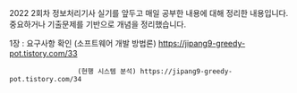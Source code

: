 2022 2회차 정보처리기사 실기를 앞두고 매일 공부한 내용에 대해 정리한 내용입니다.
중요하거나 기출문제를 기반으로 개념을 정리했습니다.

 1장 : 요구사항 확인 (소프트웨어 개발 방법론) https://jipang9-greedy-pot.tistory.com/33
 
                     (현행 시스템 분석) https://jipang9-greedy-pot.tistory.com/34
